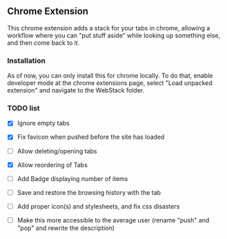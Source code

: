 ## Chrome Extension

This chrome extension adds a stack for your tabs in chrome, allowing a workflow where you can "put stuff aside" while looking up something else, and then come back to it.

### Installation

As of now, you can only install this for chrome locally. To do that, enable developer mode at the chrome extensions page, select "Load unpacked extension" and navigate to the WebStack folder.

### TODO list

- [x] Ignore empty tabs
- [x] Fix favicon when pushed before the site has loaded
- [ ] Allow deleting/opening tabs
- [x] Allow reordering of Tabs
- [ ] Add Badge displaying number of items
- [ ] Save and restore the browsing history with the tab
- [ ] Add proper icon(s) and stylesheets, and fix css disasters
- [ ] Make this more accessible to the average user (rename "push" and "pop" and rewrite the description)

